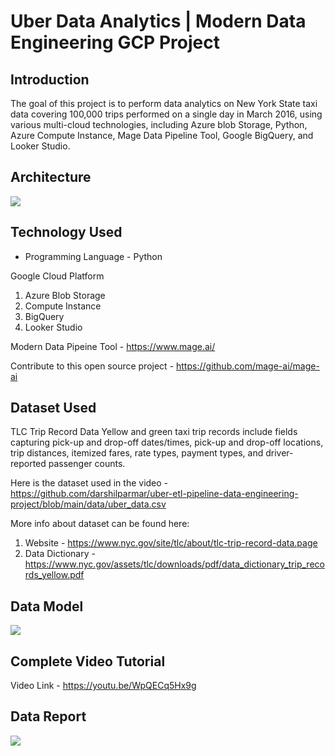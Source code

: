 # Uber Data Analytics | Modern Data Engineering GCP Project

## Introduction

The goal of this project is to perform data analytics on New York State taxi data covering 100,000 trips performed on a single day in March 2016, using various multi-cloud technologies, including Azure blob Storage, Python, Azure Compute Instance, Mage Data Pipeline Tool, Google BigQuery, and Looker Studio.

## Architecture 
<img src="architecture.jpg">

## Technology Used
- Programming Language - Python

Google Cloud Platform
1. Azure Blob Storage
2. Compute Instance 
3. BigQuery
4. Looker Studio

Modern Data Pipeine Tool - https://www.mage.ai/

Contribute to this open source project - https://github.com/mage-ai/mage-ai


## Dataset Used
TLC Trip Record Data
Yellow and green taxi trip records include fields capturing pick-up and drop-off dates/times, pick-up and drop-off locations, trip distances, itemized fares, rate types, payment types, and driver-reported passenger counts. 

Here is the dataset used in the video - https://github.com/darshilparmar/uber-etl-pipeline-data-engineering-project/blob/main/data/uber_data.csv

More info about dataset can be found here:
1. Website - https://www.nyc.gov/site/tlc/about/tlc-trip-record-data.page
2. Data Dictionary - https://www.nyc.gov/assets/tlc/downloads/pdf/data_dictionary_trip_records_yellow.pdf

## Data Model
<img src="data_model.jpeg">

## Complete Video Tutorial 
Video Link - https://youtu.be/WpQECq5Hx9g

## Data Report
<img src= "Uber_data report">


